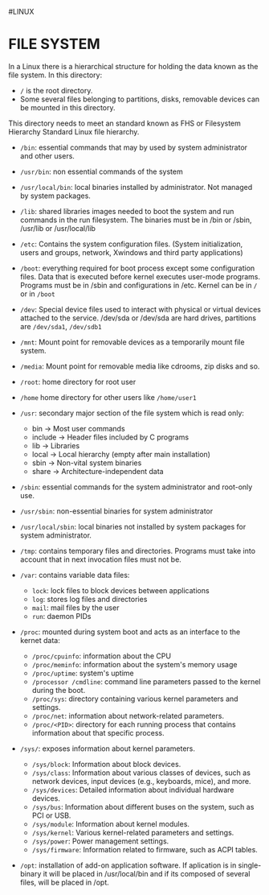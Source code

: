 #LINUX
# FILE SYSTEM

In a Linux there is a hierarchical structure for holding the data known as the file system. 
In this directory: 

* `/` is the root directory. 
* Some several files belonging to partitions, disks, removable devices can be mounted in this directory. 

This directory needs to meet an standard known as FHS or Filesystem Hierarchy Standard Linux file hierarchy. 

* `/bin`: essential commands that may by used by system administrator and other users. 
* `/usr/bin`: non essential commands of the system
* `/usr/local/bin`: local binaries installed by administrator. Not managed by system packages. 
* `/lib`: shared libraries images needed to boot the system and run commands in the run filesystem. The binaries must be in /bin or /sbin, /usr/lib or /usr/local/lib
* `/etc`: Contains the system configuration files. (System initialization, users and groups, network, Xwindows and third party applications)
* `/boot`: everything required for boot process except some configuration files. Data that is executed before kernel executes user-mode programs. Programs must be in /sbin and configurations in /etc. Kernel can be in `/` or in `/boot`
* `/dev`: Special device files used to interact with physical or virtual devices attached to the service. /dev/sda or /dev/sda are hard drives, partitions are `/dev/sda1`, `/dev/sdb1`
* `/mnt`: Mount point for removable devices as a temporarily mount file system. 
* `/media`: Mount point for removable media like cdrooms, zip disks and so. 
* `/root`: home directory for root user
* `/home` home directory for other users like `/home/user1`
* `/usr`: secondary major section of the file system which is read only: 
	* bin → Most user commands
	* include → Header files included by C programs
	* lib → Libraries
	* local → Local hierarchy (empty after main installation)
	* sbin → Non-vital system binaries
	* share → Architecture-independent data

* `/sbin`: essential commands for the system administrator and root-only use. 
* `/usr/sbin`: non-essential binaries for system administrator
* `/usr/local/sbin`: local binaries not installed by system packages for system administrator. 
* `/tmp`: contains temporary files and directories. Programs must take into account that in next invocation files must not be. 
* `/var`: contains variable data files: 
	* `lock`: lock files to block devices between applications
	* `log`: stores log files and directories
	* `mail`: mail files by the user
	* `run`: daemon PIDs
* `/proc`: mounted during system boot and acts as an interface to the kernet data: 
	* `/proc/cpuinfo`: information about the CPU
	* `/proc/meminfo`: information about the system's memory usage
	* `/proc/uptime`: system's uptime
	* `/processor /cmdline`: command line parameters passed to the kernel during the boot. 
	* `/proc/sys`: directory containing various kernel parameters and settings. 
	* `/proc/net`: information about network-related parameters. 
	* `/proc/<PID>`: directory for each running process that contains information about that specific process. 
* `/sys/`: exposes information about kernel parameters. 
	* `/sys/block`: Information about block devices.
	* `/sys/class`: Information about various classes of devices, such as network devices, input devices (e.g., keyboards, mice), and more.
	* `/sys/devices`: Detailed information about individual hardware devices.
	* `/sys/bus`: Information about different buses on the system, such as PCI or USB.
	* `/sys/module`: Information about kernel modules.
	* `/sys/kernel`: Various kernel-related parameters and settings.
	* `/sys/power`: Power management settings.
	* `/sys/firmware`: Information related to firmware, such as ACPI tables.
* `/opt`: installation of add-on application software. If aplication is in single-binary it will be placed in /usr/local/bin and if its composed of several files, will be placed in /opt. 
